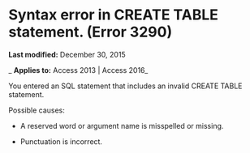 
# Syntax error in CREATE TABLE statement. (Error 3290)

 **Last modified:** December 30, 2015

 _ **Applies to:** Access 2013 | Access 2016_

You entered an SQL statement that includes an invalid CREATE TABLE statement.

Possible causes:


- A reserved word or argument name is misspelled or missing.
    
- Punctuation is incorrect.
    

